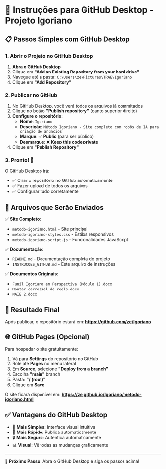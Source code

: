 # 🚀 Instruções para GitHub Desktop - Projeto Igoriano

## 📋 Passos Simples com GitHub Desktop

### 1. **Abrir o Projeto no GitHub Desktop**

1. **Abra o GitHub Desktop**
2. Clique em **"Add an Existing Repository from your hard drive"**
3. Navegue até a pasta: `C:\Users\ze\Pictures\TRAE\Igoriano`
4. Clique em **"Add Repository"**

### 2. **Publicar no GitHub**

1. No GitHub Desktop, você verá todos os arquivos já commitados
2. Clique no botão **"Publish repository"** (canto superior direito)
3. **Configure o repositório**:
   - **Nome**: `Igoriano`
   - **Descrição**: `Método Igoriano - Site completo com robôs de IA para criação de anúncios`
   - **Marque**: ✅ **Public** (para ser público)
   - **Desmarque**: ❌ **Keep this code private**
4. Clique em **"Publish Repository"**

### 3. **Pronto! 🎉**

O GitHub Desktop irá:
- ✅ Criar o repositório no GitHub automaticamente
- ✅ Fazer upload de todos os arquivos
- ✅ Configurar tudo corretamente

## 📁 Arquivos que Serão Enviados

✅ **Site Completo**:
- `metodo-igoriano.html` - Site principal
- `metodo-igoriano-styles.css` - Estilos responsivos  
- `metodo-igoriano-script.js` - Funcionalidades JavaScript

✅ **Documentação**:
- `README.md` - Documentação completa do projeto
- `INSTRUCOES_GITHUB.md` - Este arquivo de instruções

✅ **Documentos Originais**:
- `Funil Igoriano em Perspectiva (Módulo 1).docx`
- `Montar carrossel de reels.docx`
- `NAIE 2.docx`

## 🔗 Resultado Final

Após publicar, o repositório estará em:
**https://github.com/ze/Igoriano**

## 🌐 GitHub Pages (Opcional)

Para hospedar o site gratuitamente:

1. Vá para **Settings** do repositório no GitHub
2. Role até **Pages** no menu lateral
3. Em **Source**, selecione **"Deploy from a branch"**
4. Escolha **"main"** branch
5. Pasta: **"/ (root)"**
6. Clique em **Save**

O site ficará disponível em: **https://ze.github.io/Igoriano/metodo-igoriano.html**

## ✅ Vantagens do GitHub Desktop

- 🎯 **Mais Simples**: Interface visual intuitiva
- 🚀 **Mais Rápido**: Publica automaticamente
- 🔒 **Mais Seguro**: Autentica automaticamente
- 📊 **Visual**: Vê todas as mudanças graficamente

---

**🎯 Próximo Passo**: Abra o GitHub Desktop e siga os passos acima!